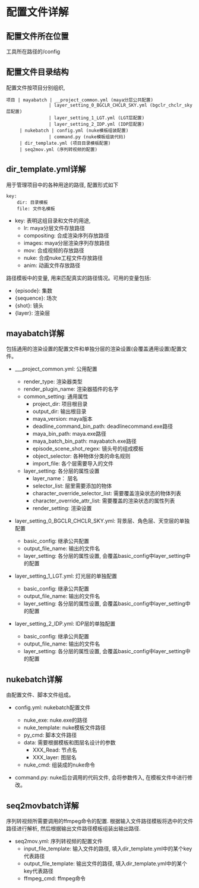 # 配置文件详解

## 配置文件所在位置

工具所在路径的/config

## 配置文件目录结构

配置文件按项目分别组织, 

```
项目 | mayabatch | __project_common.yml (maya分层公共配置)
                | layer_setting_0_BGCLR_CHCLR_SKY.yml (bgclr_chclr_sky层配置)
                | layer_setting_1_LGT.yml (LGT层配置)
                | layer_setting_2_IDP.yml (IDP层配置)
     | nukebatch | config.yml (nuke模板组装配置)
                | command.py (nuke模板组装代码)
     | dir_template.yml (项目目录模板配置)
     | seq2mov.yml (序列转视频的配置)

```

## dir_template.yml详解

用于管理项目中的各种用途的路径, 配置形式如下
```
key:
    dir: 目录模板
    file: 文件名模板
```

- key: 表明这组目录和文件的用途,
  - lr: maya分层文件存放路径
  - compositing: 合成渲染序列存放路径
  - images: maya分层渲染序列存放路径
  - mov: 合成视频的存放路径
  - nuke: 合成nuke工程文件存放路径
  - anim: 动画文件存放路径

路径模板中的变量, 用来匹配真实的路径情况。可用的变量包括:
- {episode}: 集数
- {sequence}: 场次
- {shot}: 镜头
- {layer}: 渲染层


## mayabatch详解

包括通用的渲染设置的配置文件和单独分层的渲染设置(会覆盖通用设置)配置文件。

- ___project_common.yml: 公用配置
    - render_type: 渲染器类型
    - render_plugin_name: 渲染器插件的名字
    - common_setting: 通用属性
      - project_dir: 项目根目录
      - output_dir: 输出根目录
      - maya_version: maya版本
      - deadline_command_bin_path: deadlinecommand.exe路径
      - maya_bin_path: maya.exe路径
      - maya_batch_bin_path: mayabatch.exe路径
      - episode_scene_shot_regex: 镜头号的组成模板
      - object_selector: 各种物体分类的命名规则
      - import_file: 各个层需要导入的文件
    - layer_setting: 各分层的属性设置
      - layer_name： 层名
      - selector_list: 层里需要添加的物体
      - character_override_selector_list: 需要覆盖渲染状态的物体列表
      - character_override_attr_list: 需要覆盖的渲染状态的属性列表
      - render_setting: 渲染设置

- layer_setting_0_BGCLR_CHCLR_SKY.yml: 背景层、角色层、天空层的单独配置
  - basic_config: 继承公共配置
  - output_file_name: 输出的文件名
  - layer_setting: 各分层的属性设置, 会覆盖basic_config中layer_setting中的配置

- layer_setting_1_LGT.yml: 灯光层的单独配置
  - basic_config: 继承公共配置
  - output_file_name: 输出的文件名
  - layer_setting: 各分层的属性设置, 会覆盖basic_config中layer_setting中的配置

- layer_setting_2_IDP.yml: IDP层的单独配置
  - basic_config: 继承公共配置
  - output_file_name: 输出的文件名
  - layer_setting: 各分层的属性设置, 会覆盖basic_config中layer_setting中的配置
    

## nukebatch详解

由配置文件、脚本文件组成。

- config.yml: nukebatch配置文件
    - nuke_exe: nuke.exe的路径
    - nuke_template: nuke模板文件路径
    - py_cmd: 脚本文件路径
    - data: 需要根据模板和图层名设计的参数
      - XXX_Read: 节点名
      - XXX_layer: 图层名
    - nuke_cmd: 组装成的nuke命令

- command.py: nuke后台调用的代码文件, 会将参数传入, 在模板文件中进行修改。
  

## seq2movbatch详解

序列转视频所需要调用的ffmpeg命令的配置.
根据输入文件路径模板将选中的文件路径进行解析, 然后根据输出文件路径模板组装出输出路径.

- seq2mov.yml: 序列转视频的配置文件
  - input_file_template: 输入文件的路径, 填入dir_template.yml中的某个key代表路径
  - output_file_template: 输出文件的路径, 填入dir_template.yml中的某个key代表路径
  - ffmpeg_cmd: ffmpeg命令
